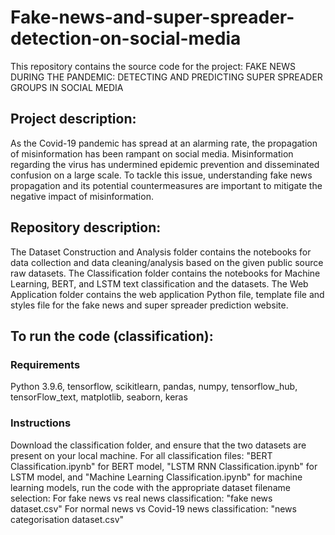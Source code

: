 # Fake-news-and-super-spreader-detection-on-social-media

This repository contains the source code for the project: FAKE NEWS DURING THE PANDEMIC: DETECTING AND PREDICTING SUPER SPREADER GROUPS IN SOCIAL MEDIA
## Project description:
As the Covid-19 pandemic has spread at an alarming rate, the propagation of misinformation has been rampant on social media. Misinformation regarding the virus has undermined epidemic prevention and disseminated confusion on a large scale. To tackle this issue, understanding fake news propagation and its potential countermeasures are important to mitigate the negative impact of misinformation.

## Repository description:
The Dataset Construction and Analysis folder contains the notebooks for data collection and data cleaning/analysis based on the given public source raw datasets.
The Classification folder contains the notebooks for Machine Learning, BERT, and LSTM text classification and the datasets.
The Web Application folder contains the web application Python file, template file and styles file for the fake news and super spreader prediction website.

## To run the code (classification):
### Requirements
Python 3.9.6, tensorflow, scikitlearn, pandas, numpy, tensorflow_hub, tensorFlow_text, matplotlib, seaborn, keras
### Instructions
Download the classification folder, and ensure that the two datasets are present on your local machine. 
For all classification files: "BERT Classification.ipynb" for BERT model, "LSTM RNN Classification.ipynb" for LSTM model, and "Machine Learning Classification.ipynb" for machine learning models, 
run the code with the appropriate dataset filename selection: 
For fake news vs real news classification: "fake news dataset.csv" 
For normal news vs Covid-19 news classification: "news categorisation dataset.csv" 
